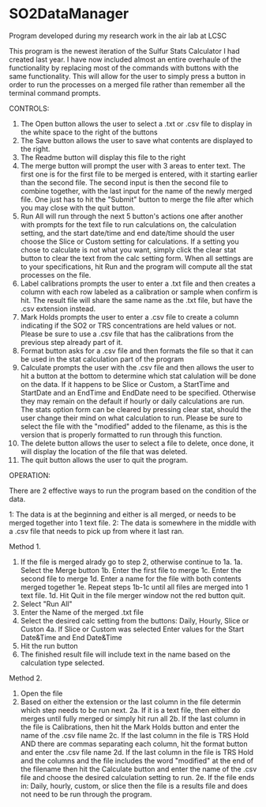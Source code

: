 # SO2DataManager
Program developed during my research work in the air lab at LCSC

This program is the newest iteration of the Sulfur Stats Calculator I had created last year.
I have now included almost an entire overhaule of the functionality by replacing most of the commands
with buttons with the same functionality. This will allow for the user to simply press a button in order to
run the processes on a merged file rather than remember all the terminal command prompts.

CONTROLS:
1. The Open button allows the user to select a .txt or .csv file to display in the white space to the right of the buttons
2. The Save button allows the user to save what contents are displayed to the right.
3. The Readme button will display this file to the right
4. The merge button will prompt the user with 3 areas to enter text. The first one is for the first file to be merged is entered,
with it starting earlier than the second file. The second input is then the second file to combine together, with the last input
for the name of the newly merged file. One just has to hit the "Submit" button to merge the file after which you may close with the quit button.
5. Run All will run through the next 5 button's actions one after another with prompts for the text file to run calculations on,
the calculation setting, and the start date/time and end date/time should the user choose the Slice or Custom setting for calculations.
If a setting you chose to calculate is not what you want, simply click the clear stat button to clear the text from the calc setting form. When all settings are
to your specifications, hit Run and the program will compute all the stat processes on the file.
6. Label calibrations prompts the user to enter a .txt file and then creates a column with each row labeled as a calibration or sample when
confirm is hit. The result file will share the same name as the .txt file, but have the .csv extension instead.
7. Mark Holds prompts the user to enter a .csv file to create a column indicating if the SO2 or TRS concentrations are held values or not. Please be sure to use a .csv file
that has the calibrations from the previous step already part of it.
8. Format button asks for a .csv file and then formats the file so that it can be used in the stat calculation part of the program
9. Calculate prompts the user with the .csv file and then allows the user to hit a button at the bottom to determine which stat calulation will be done on the data.
If it happens to be Slice or Custom, a StartTime and StartDate and an EndTime and EndDate need to be specified. Otherwise they may remain on the default if hourly or daily
calculations are run. The stats option form can be cleared by pressing clear stat, should the user change their mind on what calculation to run. Please be sure
to select the file with the "modified" added to the filename, as this is the version that is properly formatted to run through this function.
10. The delete button allows the user to select a file to delete, once done, it will display the location of the file that was deleted.
11. The quit button allows the user to quit the program.

OPERATION:

There are 2 effective ways to run the program based on the condition of the data.

1: The data is at the beginning and either is all merged, or needs to be merged together into 1 text file.
2: The data is somewhere in the middle with a .csv file that needs to pick up from where it last ran.

Method 1.
1. If the file is merged alrady go to step 2, otherwise continue to 1a.
1a. Select the Merge button
1b. Enter the first file to merge
1c. Enter the second file to merge
1d. Enter a name for the file with both contents merged together
1e. Repeat steps 1b-1c until all files are merged into 1 text file.
1d. Hit Quit in the file merger window not the red button quit.
2. Select "Run All"
3. Enter the Name of the merged .txt file
4. Select the desired calc setting from the buttons: Daily, Hourly, Slice or Custon
4a. If Slice or Custom was selected Enter values for the Start Date&Time and End Date&Time
5. Hit the run button
6. The finished result file will include text in the name based on the calculation type selected.

Method 2.
1. Open the file
2. Based on either the extension or the last column in the file determin which step needs to be run next.
2a. If it is a text file, then either do merges until fully merged or simply hit run all
2b. If the last column in the file is Calibrations, then hit the Mark Holds button and enter the name of the .csv file name
2c. If the last column in the file is TRS Hold AND there are commas separating each column, hit the format button and enter the .csv file name
2d. If the last column in the file is TRS Hold and the columns and the file includes the word "modified" at the end of the filename then hit the Calculate button
and enter the name of the .csv file and choose the desired calculation setting to run.
2e. If the file ends in: Daily, hourly, custom, or slice then the file is a results file and does not need to be run through the program.
